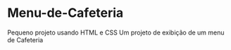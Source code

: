 # Menu-de-Cafeteria
Pequeno projeto usando HTML e CSS
Um projeto de exibição de um menu de Cafeteria
